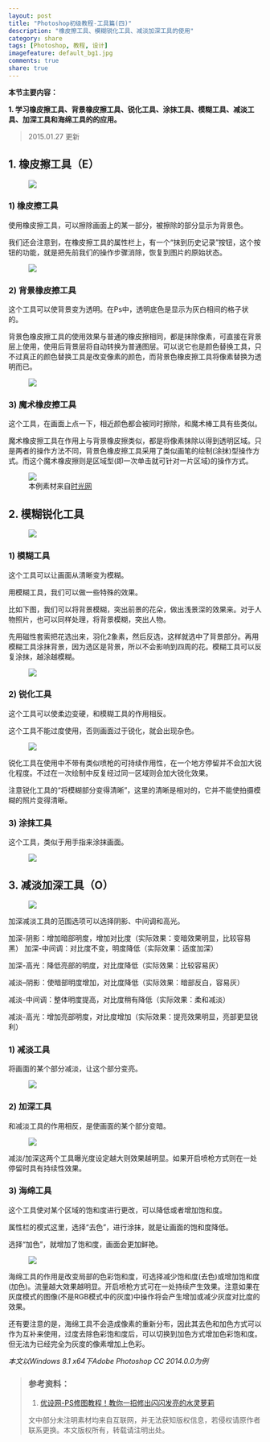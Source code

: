 ```yaml
---
layout: post
title: "Photoshop初级教程-工具篇(四)"
description: "橡皮擦工具、模糊锐化工具、减淡加深工具的使用"
category: share
tags: [Photoshop, 教程, 设计]
imagefeature: default_bg1.jpg
comments: true
share: true
---
```


**本节主要内容：**

**1.	学习橡皮擦工具、背景橡皮擦工具、锐化工具、涂抹工具、模糊工具、减淡工具、加深工具和海绵工具的的应用。**

> 2015.01.27 更新

## 1.	橡皮擦工具（E） ##

 <figure>
	<img src="https://y6cvag.tuk.livefilestore.com/y2pxJfPIwqTnYnyr4qndVqqAVJyKoaZXlgzYnyc746mAJCMLhNZjKRPEOD3YRJldM3XdQiWcP9E25S0i-N1tt-tf4Q5RarIy0tBU2gDFv35mRigMYVrkhnpDMe6V9hVgWnoSU5BsjjEKNS2R5UsR5kX1Q/PsI_4_1.jpg?psid=1">
</figure>

### 1)	橡皮擦工具 ###

使用橡皮擦工具，可以擦除画面上的某一部分，被擦除的部分显示为背景色。

我们还会注意到，在橡皮擦工具的属性栏上，有一个“抹到历史记录”按钮，这个按钮的功能，就是把先前我们的操作步骤消除，恢复到图片的原始状态。
 
 <figure>
	<a href="https://y6cvag.tuk.livefilestore.com/y2pFOVO2Kq0J9LYWoTcl5OuW7q11upRT56qwkYD3AIy6LG_8CCFc_xDN-2ghwyclWXzaVoLDc2Lwnxhf56OCW7NsbTZEfFQ9H5tHNyskTEg-V2mEiUXnLPpJ7059Vf3cest_WreT90WliACkQo7jU2Psw/PsI_4_2.jpg?psid=1"><img src="https://y6cvag.tuk.livefilestore.com/y2pFOVO2Kq0J9LYWoTcl5OuW7q11upRT56qwkYD3AIy6LG_8CCFc_xDN-2ghwyclWXzaVoLDc2Lwnxhf56OCW7NsbTZEfFQ9H5tHNyskTEg-V2mEiUXnLPpJ7059Vf3cest_WreT90WliACkQo7jU2Psw/PsI_4_2.jpg?psid=1"></a>
</figure>

### 2)	背景橡皮擦工具 ###

这个工具可以使背景变为透明。在Ps中，透明底色是显示为灰白相间的格子状的。 

背景色橡皮擦工具的使用效果与普通的橡皮擦相同，都是抹除像素，可直接在背景层上使用，使用后背景层将自动转换为普通图层。可以说它也是颜色替换工具，只不过真正的颜色替换工具是改变像素的颜色，而背景色橡皮擦工具将像素替换为透明而已。

 <figure>
	<img src="https://y6cvag.tuk.livefilestore.com/y2pvZeNrAzgWPFREWTsUPiBZGnFs1EM2e9AORYupximIobB7WmsdcPLP0SwtqYRdWT9mY_QdV6-8T1VFZ-c-eHRl4a-yigAI0LlowoRRBLYWhVM1BCHeYH1gW_fQfK51ghCgv3HoFfG4IKJF3q8A4VPyg/PsI_4_3.jpg?psid=1">
</figure>
 
### 3)	魔术橡皮擦工具 ###

这个工具，在画面上点一下，相近颜色都会被同时擦除，和魔术棒工具有些类似。

魔术橡皮擦工具在作用上与背景橡皮擦类似，都是将像素抹除以得到透明区域。只是两者的操作方法不同，背景色橡皮擦工具采用了类似画笔的绘制(涂抹)型操作方式。而这个魔术橡皮擦则是区域型(即一次单击就可针对一片区域)的操作方式。

 <figure>
	<img src="https://y6cvag.tuk.livefilestore.com/y2p8w8ki8OtJ2-SwvkB29YiIiLBXUCZd6Wahq8QU0XUmJykHqESHJHZbnr6lCq7nws1H_eOHr1YQmzmWpAY7UxHjg1eGKu0DHm4RSK4Adn-3PLXnuG9zStUVKG_NWDq6vo4u9B30_tNIJS-kb9lVeuOWw/PsI_4_4.jpg?psid=1">
	<figcaption>本例素材来自<a href="http://img31.mtime.cn/pi/2014/06/18/161824.80667757_1000X1000.jpg">时光网</a></figcaption>
</figure>
 
## 2.	模糊锐化工具 ##
 
 <figure>
	<img src="https://y6cvag.tuk.livefilestore.com/y2pfghjFSvRzQxnumD5J-PXXbLOfm2nlWMng35X1YsCWM0pjoS5E_1NbnIuZQXlJ-aK_nXH44piW_RvqYMq0lwcZyug37d1-bq_RLJOYb38MoDLMhcphP_jw4-WDGR34Os-cEiKJ8JJ62cJpiXCwq0lrg/PsI_4_5.jpg?psid=1">
</figure>

### 1)	模糊工具 ###

这个工具可以让画面从清晰变为模糊。

用模糊工具，我们可以做一些特殊的效果。

比如下图，我们可以将背景模糊，突出前景的花朵，做出浅景深的效果来。对于人物照片，也可以同样处理，将背景模糊，突出人物。

先用磁性套索把花选出来，羽化2象素，然后反选，这样就选中了背景部分。再用模糊工具涂抹背景，因为选区是背景，所以不会影响到四周的花。模糊工具可以反复涂抹，越涂越模糊。
 
 <figure>
	<a href="https://y6cvag.tuk.livefilestore.com/y2pVGv1ja_dDrjaxC3xQ_4wYmEL1PiaSDDGQ-HNa_7CuFXBhYRndQ5z5Jj5CvIzC77jtANB1ha181eHQfza2TQoMhyHxeYZjWkOSG67UtcH2srsMdLgIKn8YZJecPHfR45PcD_IS04NJEAxGjDa9rQIXw/PsI_4_6.jpg?psid=1"><img src="https://y6cvag.tuk.livefilestore.com/y2pVGv1ja_dDrjaxC3xQ_4wYmEL1PiaSDDGQ-HNa_7CuFXBhYRndQ5z5Jj5CvIzC77jtANB1ha181eHQfza2TQoMhyHxeYZjWkOSG67UtcH2srsMdLgIKn8YZJecPHfR45PcD_IS04NJEAxGjDa9rQIXw/PsI_4_6.jpg?psid=1"></a>
</figure>

### 2)	锐化工具 ###

这个工具可以使柔边变硬，和模糊工具的作用相反。

这个工具不能过度使用，否则画面过于锐化，就会出现杂色。 

 <figure>
	<a href="https://y6cvag.tuk.livefilestore.com/y2pTHhUwoiN4aeg2daygWeGSe9n4oHjuO-csqhmzvSrCNsXFtmOcNTgSjdBZSqSe-Rdhm6dGXLqGRTKX4TkemK58NyAvM5xUe_245jDfyPvq2wa-hH4LE5kYScs8nWsYsn1J9eG0rGOy-DZ7pVlKUW17g/PsI_4_7.jpg?psid=1"><img src="https://y6cvag.tuk.livefilestore.com/y2pTHhUwoiN4aeg2daygWeGSe9n4oHjuO-csqhmzvSrCNsXFtmOcNTgSjdBZSqSe-Rdhm6dGXLqGRTKX4TkemK58NyAvM5xUe_245jDfyPvq2wa-hH4LE5kYScs8nWsYsn1J9eG0rGOy-DZ7pVlKUW17g/PsI_4_7.jpg?psid=1"></a>
</figure>

锐化工具在使用中不带有类似喷枪的可持续作用性，在一个地方停留并不会加大锐化程度。不过在一次绘制中反复经过同一区域则会加大锐化效果。

注意锐化工具的“将模糊部分变得清晰”，这里的清晰是相对的，它并不能使拍摄模糊的照片变得清晰。
 
### 3)	涂抹工具 ###

这个工具，类似于用手指来涂抹画面。
 
 <figure>
	<a href="https://y6cvag.tuk.livefilestore.com/y2pHTZSEWL244XCERCIXOyBU18hV1LtofOjsYYFhFzSoWYIQNj5a8y1VSlSCPxEJk_DAZVIeqn7ACGPGLaw05L6bszDxTIHgUjisu-obAr6MSpW-QnZl-lUWcnSxcGYwlofeVv46Msuj-VaO17mAlkICA/PsI_4_8.jpg?psid=1"><img src="https://y6cvag.tuk.livefilestore.com/y2pHTZSEWL244XCERCIXOyBU18hV1LtofOjsYYFhFzSoWYIQNj5a8y1VSlSCPxEJk_DAZVIeqn7ACGPGLaw05L6bszDxTIHgUjisu-obAr6MSpW-QnZl-lUWcnSxcGYwlofeVv46Msuj-VaO17mAlkICA/PsI_4_8.jpg?psid=1"></a>
</figure>

## 3.	减淡加深工具（O） ##
 
 <figure>
	<img src="https://y6cvag.tuk.livefilestore.com/y2pPIJR5WAWJCb5WBGa4GN4IK4a2GjXSIBkwFW2hQwwK411BnA9Yoo8lS448lLW81HBwjbDsHdUbraAEbyK7OZ3Jcl0Q9YgcbCsYBlk-uWz5d7iuMoV9mlSBNTESi5av0Q4BKxKfTpdKWRNINVRRsGm8A/PsI_4_9.jpg?psid=1">
</figure>

加深减淡工具的范围选项可以选择阴影、中间调和高光。

加深-阴影：增加暗部明度，增加对比度（实际效果：变暗效果明显，比较容易黑）
加深-中间调：对比度不变，明度降低（实际效果：适度加深）

加深-高光：降低亮部的明度，对比度降低（实际效果：比较容易灰）

减淡–阴影：使暗部明度增加，对比度降低（实际效果：暗部反白，容易灰）

减淡-中间调：整体明度提高，对比度稍有降低（实际效果：柔和减淡）

减淡-高光：增加亮部明度，对比度增加（实际效果：提亮效果明显，亮部更显锐利）


### 1)	减淡工具 ###

将画面的某个部分减淡，让这个部分变亮。
 
 <figure>
	<a href="https://y6cvag.tuk.livefilestore.com/y2pCHLP_Wm3n70meWUjwur2pZuaI8oTNu3sCwwWzY9KbSAVIJSXQsUyJXSkUFm1nQi8_kK_NzJYmXPKd5rUQ6WnceMMdY1i80M275pyhlD_C4othnHvEQvv6BkrWdZ48_lSkOuHFoV26QiwVv86Ot4-xQ/PsI_4_10.jpg?psid=1"><img src="https://y6cvag.tuk.livefilestore.com/y2pCHLP_Wm3n70meWUjwur2pZuaI8oTNu3sCwwWzY9KbSAVIJSXQsUyJXSkUFm1nQi8_kK_NzJYmXPKd5rUQ6WnceMMdY1i80M275pyhlD_C4othnHvEQvv6BkrWdZ48_lSkOuHFoV26QiwVv86Ot4-xQ/PsI_4_10.jpg?psid=1"></a>
</figure>

### 2)	加深工具 ###

和减淡工具的作用相反，是使画面的某个部分变暗。

 <figure>
	<a href="https://y6cvag.tuk.livefilestore.com/y2p-Hd4u82_E4UE4Sj39rvdYJUTAJKZlfbZwpzuyBeMx19YrfstFOc36nA_LcQdv46SAhdDZrKbrF0ALw6nL7v2ikjBpw08kP-I6G936mobpmu_QgpPZZqcEtQ18ZC9WGgdUbg79QD5_c4aZQ50us01pA/PsI_4_11.jpg?psid=1"><img src="https://y6cvag.tuk.livefilestore.com/y2p-Hd4u82_E4UE4Sj39rvdYJUTAJKZlfbZwpzuyBeMx19YrfstFOc36nA_LcQdv46SAhdDZrKbrF0ALw6nL7v2ikjBpw08kP-I6G936mobpmu_QgpPZZqcEtQ18ZC9WGgdUbg79QD5_c4aZQ50us01pA/PsI_4_11.jpg?psid=1"></a>
</figure>

减淡/加深这两个工具曝光度设定越大则效果越明显。如果开启喷枪方式则在一处停留时具有持续性效果。
 
### 3)	海绵工具 ###

这个工具使对某个区域的饱和度进行更改，可以降低或者增加饱和度。

属性栏的模式这里，选择“去色”，进行涂抹，就是让画面的饱和度降低。

选择“加色”，就增加了饱和度，画面会更加鲜艳。
 
 <figure>
	<a href="https://y6cvag.tuk.livefilestore.com/y2pHsbEtJ4lH5au7D2b0nrwyhZeisyBVCYp-UBJuFzRcY2Q8JXhXz4pRaDCos03yo3aBDeaBNWHbkmcqBacz-YDcxEEsS4p5HRzrsd79L3PtGcfjHUQhu9ovnUUoYnjD-mTgdXCP3VyH9Q5F7aTF5_9_Q/PsI_4_12.jpg?psid=1"><img src="https://y6cvag.tuk.livefilestore.com/y2pHsbEtJ4lH5au7D2b0nrwyhZeisyBVCYp-UBJuFzRcY2Q8JXhXz4pRaDCos03yo3aBDeaBNWHbkmcqBacz-YDcxEEsS4p5HRzrsd79L3PtGcfjHUQhu9ovnUUoYnjD-mTgdXCP3VyH9Q5F7aTF5_9_Q/PsI_4_12.jpg?psid=1"></a>
</figure>

海绵工具的作用是改变局部的色彩饱和度，可选择减少饱和度(去色)或增加饱和度(加色)。流量越大效果越明显。开启喷枪方式可在一处持续产生效果。注意如果在灰度模式的图像(不是RGB模式中的灰度)中操作将会产生增加或减少灰度对比度的效果。

还有要注意的是，海绵工具不会造成像素的重新分布，因此其去色和加色方式可以作为互补来使用，过度去除色彩饱和度后，可以切换到加色方式增加色彩饱和度。但无法为已经完全为灰度的像素增加上色彩。

*本文以Windows 8.1 x64下Adobe Photoshop CC 2014.0.0为例*


> ### 参考资料： ###
> 1.	[优设网-PS修图教程！教你一招修出闪闪发亮的水灵萝莉](http://www.uisdc.com/vc-photoshop-shiny-loli "优设网-PS修图教程！教你一招修出闪闪发亮的水灵萝莉")
> 
> 文中部分未注明素材均来自互联网，并无法获知版权信息，若侵权请原作者联系更换。本文版权所有，转载请注明出处。

